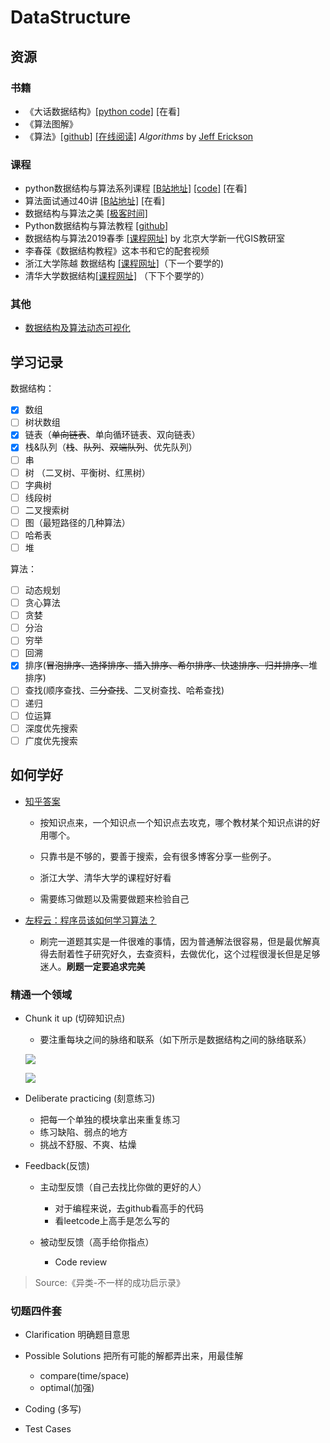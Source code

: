 ### 

# DataStructure

## 资源

### 书籍

* 《大话数据结构》[[python code]](https://github.com/hugooood/DataStruct)  [在看]
* 《算法图解》
* 《算法》[[github]](<https://github.com/jeffgerickson/algorithms>) [[在线阅读]](http://jeffe.cs.illinois.edu/teaching/algorithms/#book)  *Algorithms* by [Jeff Erickson](http://jeffe.cs.illinois.edu/)

### 课程

- python数据结构与算法系列课程  [[B站地址]](https://www.bilibili.com/video/av17888581?p=3) [[code]](https://github.com/JackKuo666/Data_Structure_with_Python) [在看]
- 算法面试通过40讲  [[B站地址]](https://www.bilibili.com/medialist/play/ml418565700/av41612881) [在看]
- 数据结构与算法之美 [[极客时间]](https://time.geekbang.org/column/intro/126)
- Python数据结构与算法教程  [[github]](<https://github.com/PegasusWang/python_data_structures_and_algorithms>)
- 数据结构与算法2019春季  [[课程网址]](http://gis4g.pku.edu.cn/course/pythonds/) by 北京大学新一代GIS教研室
- 李春葆《数据结构教程》这本书和它的配套视频
- 浙江大学陈越 数据结构 [[课程网址]](https://mooc.study.163.com/course/1000033001?_trace_c_p_k2_=dd120415895b434daca01d97ed9e3407#/info)（下一个要学的)
- 清华大学数据结构[[课程网址]](http://www.xuetangx.com/courses/course-v1:TsinghuaX+30240184X+sp/about) （下下个要学的）

### 其他

- [数据结构及算法动态可视化](https://visualgo.net/zh)


## 学习记录

数据结构：

- [x] 数组
- [ ] 树状数组
- [x] 链表（~~单向链表~~、单向循环链表、双向链表）
- [x] 栈&队列（~~栈~~、~~队列~~、~~双端队列~~、优先队列）
- [ ] 串 
- [ ] 树 （二叉树、平衡树、红黑树）
- [ ] 字典树
- [ ] 线段树
- [ ] 二叉搜索树
- [ ] 图（最短路径的几种算法）
- [ ] 哈希表
- [ ] 堆

算法：

- [ ] 动态规划
- [ ] 贪心算法
- [ ] 贪婪
- [ ] 分治
- [ ] 穷举
- [ ] 回溯
- [x] 排序(~~冒泡排序、选择排序、插入排序、希尔排序、快速排序、归并排序、~~堆排序) 
- [ ] 查找(顺序查找、~~二分查找~~、二叉树查找、哈希查找)
- [ ] 递归
- [ ] 位运算
- [ ] 深度优先搜索
- [ ] 广度优先搜索

## 如何学好

- [知乎答案](http://www.xuetangx.com/courses/course-v1:TsinghuaX+30240184X+sp/about)

  - 按知识点来，一个知识点一个知识点去攻克，哪个教材某个知识点讲的好用哪个。

  - 只靠书是不够的，要善于搜索，会有很多博客分享一些例子。

  - 浙江大学、清华大学的课程好好看

  - 需要练习做题以及需要做题来检验自己
- [左程云：程序员该如何学习算法？](https://www.nowcoder.com/discuss/61529)
  - 刷完一道题其实是一件很难的事情，因为普通解法很容易，但是最优解真得去耐着性子研究好久，去查资料，去做优化，这个过程很漫长但是足够迷人。**刷题一定要追求完美**

###  精通一个领域

- Chunk it up (切碎知识点)

  - 要注重每块之间的脉络和联系（如下所示是数据结构之间的脉络联系）

  ![](https://ws2.sinaimg.cn/large/006tNc79ly1g1xddwravfj31ng0t6dim.jpg)

  ![](https://ws3.sinaimg.cn/large/006tNc79ly1g1xdgpsnblj31cs0u0tcm.jpg)

  

- Deliberate practicing (刻意练习)

  - 把每一个单独的模块拿出来重复练习
  - 练习缺陷、弱点的地方
  - 挑战不舒服、不爽、枯燥

- Feedback(反馈)

  - 主动型反馈（自己去找比你做的更好的人）

    - 对于编程来说，去github看高手的代码
    - 看leetcode上高手是怎么写的

  - 被动型反馈（高手给你指点）

    - Code review
    
> Source:《异类-不一样的成功启示录》

### 切题四件套

- Clarification 明确题目意思
- Possible Solutions 把所有可能的解都弄出来，用最佳解
  - compare(time/space)
  - optimal(加强)

- Coding (多写)
- Test Cases
  

